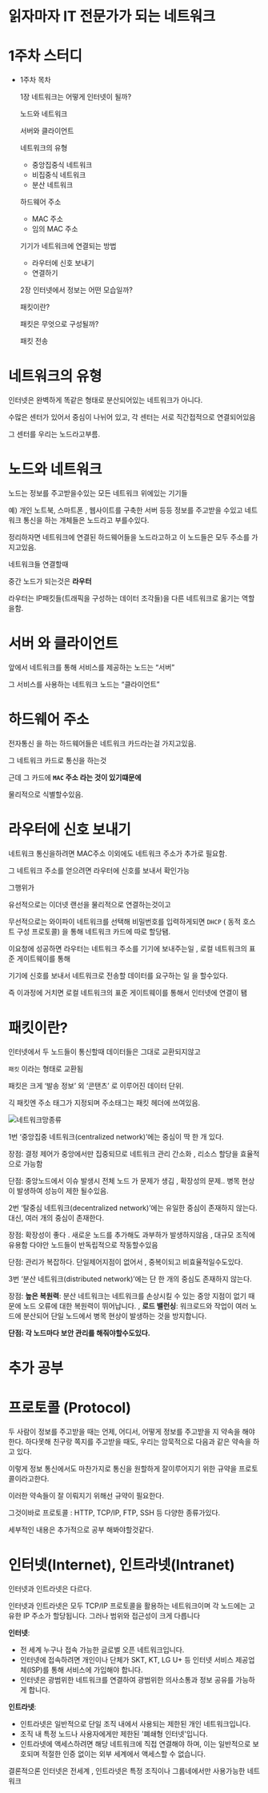 # 읽자마자 IT 전문가가 되는 네트워크

# 1주차 스터디

- 1주차 목차
    
    1장 네트워크는 어떻게 인터넷이 될까?
    
    노드와 네트워크
    
    서버와 클라이언트
    
    네트워크의 유형
    
    - 중앙집중식 네트워크
    - 비집중식 네트워크
    - 분산 네트워크
    
    하드웨어 주소
    
    - MAC 주소
    - 임의 MAC 주소
    
    기기가 네트워크에 연결되는 방법
    
    - 라우터에 신호 보내기
    - 연결하기
    
    2장 인터넷에서 정보는 어떤 모습일까?
    
    패킷이란?
    
    패킷은 무엇으로 구성될까?
    
    패킷 전송
    






# 네트워크의 유형

인터넷은 완벽하게 똑같은 형태로 분산되어있는 네트워크가 아니다.

수많은 센터가 있어서 중심이 나뉘어 있고, 각 센터는 서로 직간접적으로 연결되어있음 

그 센터를 우리는 노드라고부름.











# 노드와 네트워크

노드는 정보를 주고받을수있는 모든 네트워크 위에있는 기기들

예) 개인 노트북, 스마트폰 , 웹사이트를 구축한 서버 등등  정보를 주고받을 수있고 네트워크 통신을 하는  개체들은 노드라고 부를수있다.

정리하자면  네트워크에 연결된 하드웨어들을 노드라고하고 이 노드들은 모두 주소를 가지고있음.

네트워크들 연결할때

중간 노드가 되는것은  **라우터** 

라우터는 IP패킷들(트래픽을 구성하는 데이터 조각들)을
다른 네트워크로 옮기는 역할을함.












# 서버 와 클라이언트

앞에서 네트워크를 통해 서비스를 제공하는 노드는 “서버”

그 서비스를 사용하는 네트워크 노드는 “클라이언트”









# 하드웨어 주소

전자통신 을 하는 하드웨어들은 네트워크 카드라는걸 가지고있음.

그 네트워크 카드로 통신을 하는것

근데 그 카드에 **`MAC` 주소 라는 것이 있기떄문에**

물리적으로 식별할수있음.












# 라우터에 신호 보내기

네트워크 통신을하려면
MAC주소 이외에도  네트워크 주소가 추가로 필요함.

그 네트워크 주소를 얻으려면 라우터에 신호를 보내서 확인가능

그행위가

유선적으로는 이더넷 랜선을 물리적으로 연결하는것이고

무선적으로는 와이파이 네트워크를 선택해 비밀번호를 입력하게되면
`DHCP` ( 동적 호스트 구성 프로토콜) 을 통해 네트워크 카드에 따로 할당됌.

이요청에 성공하면
라우터는  네트워크 주소를 기기에 보내주는일 , 로컬 네트워크의 표준 게이트웨이를 통해

기기에 신호를 보내서 네트워크로 전송할 데이터를 요구하는 일 을 할수있다.

즉 이과정에 거치면 로컬 네트워크의 표준 게이트웨이를 통해서 인터넷에 연결이 됌












# 패킷이란?

인터넷에서 두 노드들이 통신할때 데이터들은 그대로 교환되지않고

`패킷` 이라는 형태로 교환됨

패킷은 크게  ‘발송 정보’ 외  ‘콘탠츠’ 로 이루어진 데이터 단위.

긱 패킷엔 주소 태그가 지정되며  주소태그는 패킷 헤더에 쓰여있음.


















![네트워크망종류](img/네트워크망종류.png)


1번 ‘중앙집중 네트워크(centralized network)’에는 중심이 딱 한 개 있다.

장점:  결정 제어가 중앙에서만 집중되므로 네트워크 관리 간소화 , 리소스 할당을 효율적으로 가능함

단점: 중앙노드에서 이슈 발생시 전체 노드 가 문제가 생김 , 확장성의 문제.. 병목 현상이 발생하여 성능이 제한 될수있음.

2번 ‘탈중심 네트워크(decentralized network)’에는 유일한 중심이 존재하지 않는다. 대신, 여러 개의 중심이 존재한다.

장점: 확장성이 좋다 . 새로운 노드를 추가해도 과부하가 발생하지않음 , 대규모 조직에 유용함 다야안 노드들이 반독립적으로 작동할수있음

단점: 관리가 복잡하다. 단일제어지점이 없어서 , 중복이되고 비효율적일수도있다.

3번 ‘분산 네트워크(distributed network)’에는 단 한 개의 중심도 존재하지 않는다.

장점: **높은 복원력**: 분산 네트워크는 네트워크를 손상시킬 수 있는 중앙 지점이 없기 때문에 노드 오류에 대한 복원력이 뛰어납니다. , **로드 밸런싱**: 워크로드와 작업이 여러 노드에 분산되어 단일 노드에서 병목 현상이 발생하는 것을 방지합니다.

**단점:  각 노드마다 보안 관리를 해줘야할수도있다.**




























# 추가 공부

# 프로토콜 (Protocol)

두 사람이 정보를 주고받을 때는 언제, 어디서, 어떻게 정보를 주고받을 지 약속을 해야 한다. 하다못해 친구랑 쪽지를 주고받을 때도, 우리는 암묵적으로 다음과 같은 약속을 하고 있다.

이렇게 정보 통신에서도 마찬가지로 통신을 원할하게 잘이루어지기 위한 규약을 프로토콜이라고한다.

이러한 약속들이 잘 이뤄지기 위해선 규약이 필요한다. 

그것이바로 프로토콜 : HTTP, TCP/IP, FTP, SSH 등 다양한 종류가있다.

세부적인 내용은 추가적으로 공부 해봐야할것같다.












# **인터넷(Internet), 인트라넷(Intranet)**

인터넷과 인트라넷은 다르다.

인터넷과 인트라넷은 모두 TCP/IP 프로토콜을 활용하는 네트워크이며 각 노드에는 고유한 IP 주소가 할당됩니다. 그러나 범위와 접근성이 크게 다릅니다

**인터넷**:

- 전 세계 누구나 접속 가능한 글로벌 오픈 네트워크입니다.
- 인터넷에 접속하려면 개인이나 단체가 SKT, KT, LG U+ 등 인터넷 서비스 제공업체(ISP)를 통해 서비스에 가입해야 합니다.
- 인터넷은 광범위한 네트워크를 연결하여 광범위한 의사소통과 정보 공유를 가능하게 합니다.

**인트라넷**:

- 인트라넷은 일반적으로 단일 조직 내에서 사용되는 제한된 개인 네트워크입니다.
- 조직 내 특정 노드나 사용자에게만 제한된 '폐쇄형 인터넷'입니다.
- 인트라넷에 액세스하려면 해당 네트워크에 직접 연결해야 하며, 이는 일반적으로 보호되며 적절한 인증 없이는 외부 세계에서 액세스할 수 없습니다.

결론적으론 인터넷은 전세계 , 인트라넷은 특정 조직이나 그룹네에서만 사용가능한 네트워크